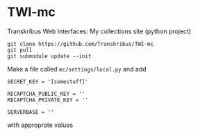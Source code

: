# TWI-mc
 Transkribus Web Interfaces: My collections site (python project)

    git clone https://github.com/Transkribus/TWI-mc
    git pull
    git submodule update --init

Make a file called `mc/settings/local.py` and add

    SECRET_KEY = '[somestuff]'

    RECAPTCHA_PUBLIC_KEY = ''
    RECAPTCHA_PRIVATE_KEY = ''

    SERVERBASE = ''

with approprate values

